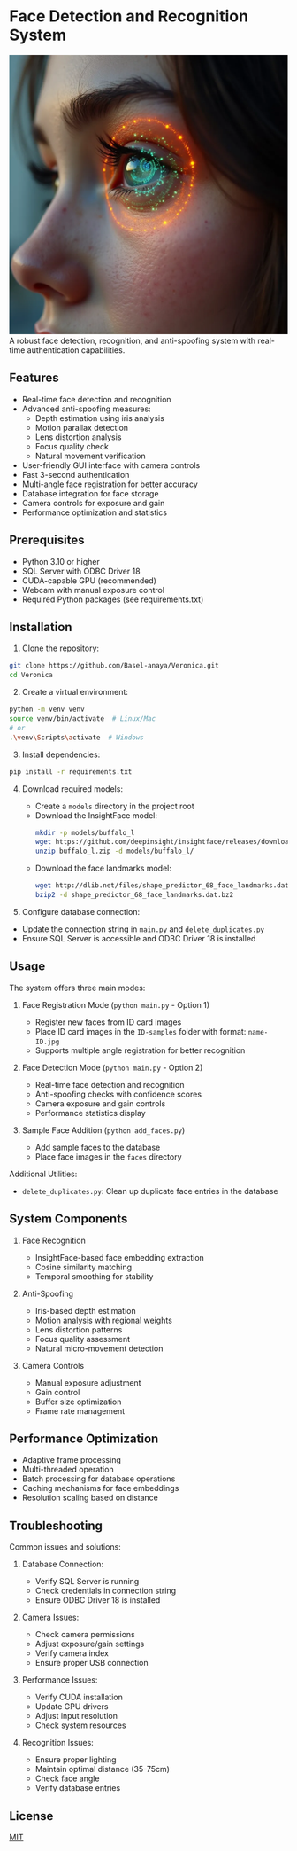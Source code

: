 # Face Detection and Recognition System

![Face Detection and Recognition System](assets/image-1.png)
A robust face detection, recognition, and anti-spoofing system with real-time authentication capabilities.

## Features

- Real-time face detection and recognition
- Advanced anti-spoofing measures:
  - Depth estimation using iris analysis
  - Motion parallax detection
  - Lens distortion analysis
  - Focus quality check
  - Natural movement verification
- User-friendly GUI interface with camera controls
- Fast 3-second authentication
- Multi-angle face registration for better accuracy
- Database integration for face storage
- Camera controls for exposure and gain
- Performance optimization and statistics

## Prerequisites

- Python 3.10 or higher
- SQL Server with ODBC Driver 18
- CUDA-capable GPU (recommended)
- Webcam with manual exposure control
- Required Python packages (see requirements.txt)

## Installation

1. Clone the repository:
```bash
git clone https://github.com/Basel-anaya/Veronica.git
cd Veronica
```

2. Create a virtual environment:
```bash
python -m venv venv
source venv/bin/activate  # Linux/Mac
# or
.\venv\Scripts\activate  # Windows
```

3. Install dependencies:
```bash
pip install -r requirements.txt
```

4. Download required models:
   - Create a `models` directory in the project root
   - Download the InsightFace model:
     ```bash
     mkdir -p models/buffalo_l
     wget https://github.com/deepinsight/insightface/releases/download/v0.7/buffalo_l.zip
     unzip buffalo_l.zip -d models/buffalo_l/
     ```
   - Download the face landmarks model:
     ```bash
     wget http://dlib.net/files/shape_predictor_68_face_landmarks.dat.bz2
     bzip2 -d shape_predictor_68_face_landmarks.dat.bz2
     ```

5. Configure database connection:
- Update the connection string in `main.py` and `delete_duplicates.py`
- Ensure SQL Server is accessible and ODBC Driver 18 is installed

## Usage

The system offers three main modes:

1. Face Registration Mode (`python main.py` - Option 1)
   - Register new faces from ID card images
   - Place ID card images in the `ID-samples` folder with format: `name-ID.jpg`
   - Supports multiple angle registration for better recognition

2. Face Detection Mode (`python main.py` - Option 2)
   - Real-time face detection and recognition
   - Anti-spoofing checks with confidence scores
   - Camera exposure and gain controls
   - Performance statistics display

3. Sample Face Addition (`python add_faces.py`)
   - Add sample faces to the database
   - Place face images in the `faces` directory

Additional Utilities:
- `delete_duplicates.py`: Clean up duplicate face entries in the database

## System Components

1. Face Recognition
   - InsightFace-based face embedding extraction
   - Cosine similarity matching
   - Temporal smoothing for stability

2. Anti-Spoofing
   - Iris-based depth estimation
   - Motion analysis with regional weights
   - Lens distortion patterns
   - Focus quality assessment
   - Natural micro-movement detection

3. Camera Controls
   - Manual exposure adjustment
   - Gain control
   - Buffer size optimization
   - Frame rate management

## Performance Optimization

- Adaptive frame processing
- Multi-threaded operation
- Batch processing for database operations
- Caching mechanisms for face embeddings
- Resolution scaling based on distance

## Troubleshooting

Common issues and solutions:

1. Database Connection:
   - Verify SQL Server is running
   - Check credentials in connection string
   - Ensure ODBC Driver 18 is installed

2. Camera Issues:
   - Check camera permissions
   - Adjust exposure/gain settings
   - Verify camera index
   - Ensure proper USB connection

3. Performance Issues:
   - Verify CUDA installation
   - Update GPU drivers
   - Adjust input resolution
   - Check system resources

4. Recognition Issues:
   - Ensure proper lighting
   - Maintain optimal distance (35-75cm)
   - Check face angle
   - Verify database entries

## License

[MIT](LICENSE)